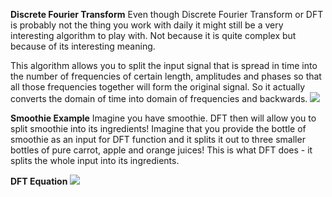 **Discrete Fourier Transform**
Even though Discrete Fourier Transform or DFT is probably not the thing you work with daily it might still be a very interesting algorithm to play with. Not because it is quite complex but because of its interesting meaning.

This algorithm allows you to split the input signal that is spread in time into the number of frequencies of certain length, amplitudes and phases so that all those frequencies together will form the original signal. So it actually converts the domain of time into domain of frequencies and backwards.
![](2020-08-12-05-43-56.png)

**Smoothie Example**
Imagine you have smoothie. DFT then will allow you to split smoothie into its ingredients! Imagine that you provide the bottle of smoothie as an input for DFT function and it splits it out to three smaller bottles of pure carrot, apple and orange juices! This is what DFT does - it splits the whole input into its ingredients.

**DFT Equation**
![](2020-08-12-05-45-48.png)

